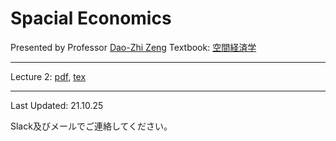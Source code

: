 # Spacial Economics

Presented by Professor [Dao-Zhi Zeng](http://www.se.is.tohoku.ac.jp/~zeng/eng.html)
Textbook: [空間経済学](https://www.amazon.co.jp/%E3%80%88%E3%82%B5%E3%83%94%E3%82%A8%E3%83%B3%E3%83%86%E3%82%A3%E3%82%A2%E3%80%89%E7%A9%BA%E9%96%93%E7%B5%8C%E6%B8%88%E5%AD%A6-%E6%9B%BD-%E9%81%93%E6%99%BA/dp/4492314857/ref=sr_1_1?s=books&ie=UTF8&qid=1470281392&sr=1-1&keywords=%E7%A9%BA%E9%96%93%E7%B5%8C%E6%B8%88%E5%AD%A6)

---
Lecture 2: [pdf](SpaEcoLec2Note/SpaEcoLec2Note.pdf), [tex](SpaEcoLec2Note/main.tex)


---
Last Updated: 21.10.25

Slack及びメールでご連絡してください。